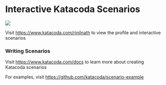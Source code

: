 # Interactive Katacoda Scenarios

[![](http://shields.katacoda.com/katacoda/rinilnath/count.svg)](https://www.katacoda.com/rinilnath "Get your profile on Katacoda.com")

Visit https://www.katacoda.com/rinilnath to view the profile and interactive scenarios

### Writing Scenarios
Visit https://www.katacoda.com/docs to learn more about creating Katacoda scenarios

For examples, visit https://github.com/katacoda/scenario-example
